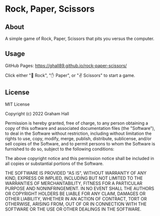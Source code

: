 # Rock, Paper, Scissors

## About

A simple game of Rock, Paper, Scissors that pits you versus the computer.

## Usage

GitHub Pages: https://ghall89.github.io/rock-paper-scissors/

Click either "👊 Rock", "✋ Paper", or "✌️ Scissors" to start a game.

## License

MIT License

Copyright (c) 2022 Graham Hall

Permission is hereby granted, free of charge, to any person obtaining a copy
of this software and associated documentation files (the "Software"), to deal
in the Software without restriction, including without limitation the rights
to use, copy, modify, merge, publish, distribute, sublicense, and/or sell
copies of the Software, and to permit persons to whom the Software is
furnished to do so, subject to the following conditions:

The above copyright notice and this permission notice shall be included in all
copies or substantial portions of the Software.

THE SOFTWARE IS PROVIDED "AS IS", WITHOUT WARRANTY OF ANY KIND, EXPRESS OR
IMPLIED, INCLUDING BUT NOT LIMITED TO THE WARRANTIES OF MERCHANTABILITY,
FITNESS FOR A PARTICULAR PURPOSE AND NONINFRINGEMENT. IN NO EVENT SHALL THE
AUTHORS OR COPYRIGHT HOLDERS BE LIABLE FOR ANY CLAIM, DAMAGES OR OTHER
LIABILITY, WHETHER IN AN ACTION OF CONTRACT, TORT OR OTHERWISE, ARISING FROM,
OUT OF OR IN CONNECTION WITH THE SOFTWARE OR THE USE OR OTHER DEALINGS IN THE
SOFTWARE.
